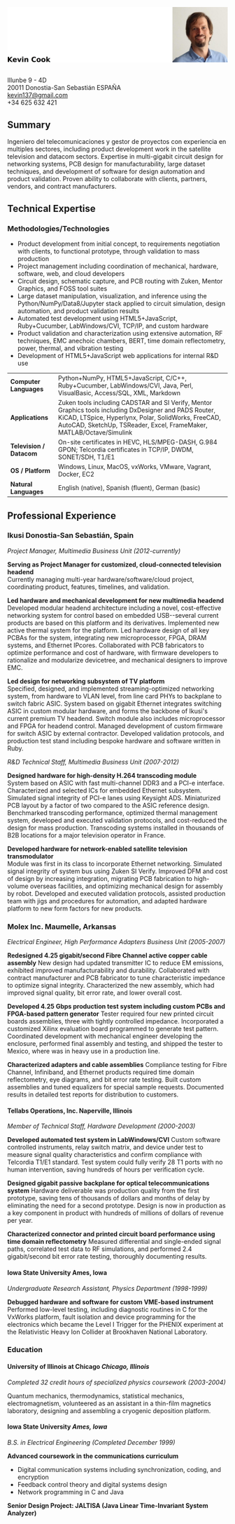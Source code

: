 ![Kevin_Cook](/__headshot.jpeg)
## 
Illunbe 9 - 4D  
20011 Donostia-San Sebastián  ESPAÑA  
kevin137@gmail.com  
+34 625 632 421  

## Summary
Ingeniero del telecomunicaciones y gestor de proyectos con experiencia en multiples sectores, including product development work in the satellite television and datacom sectors. Expertise in multi-gigabit circuit design for networking systems, PCB design for manufacturability, large dataset techniques, and development of software for design automation and product validation. Proven ability to collaborate with clients, partners, vendors, and contract manufacturers.

## Technical Expertise
### Methodologies/Technologies
-  Product development from initial concept, to requirements negotiation with clients, to functional prototype, through validation to mass production
-  Project management including coordination of mechanical, hardware, software, web, and cloud developers
-  Circuit design, schematic capture, and PCB routing with Zuken, Mentor Graphics, and FOSS tool suites
- Large dataset manipulation, visualization, and inference using the Python/NumPy/Data8/Jupyter stack applied to circuit simulation, design automation, and product validation results
- Automated test development using HTML5+JavaScript, Ruby+Cucumber, LabWindows/CVI, TCP/IP, and custom hardware
- Product validation and characterization using extensive automation, RF techniques, EMC anechoic chambers, BERT, time domain reflectometry, power, thermal, and vibration testing
- Development of HTML5+JavaScript web applications for internal R&D use 

|     |     |
| :-- | :-- |
| **Computer Languages**   | Python+NumPy, HTML5+JavaScript, C/C++, Ruby+Cucumber, LabWindows/CVI, Java, Perl, VisualBasic, Access/SQL, XML, Markdown |
| **Applications**         | Zuken tools including CADSTAR and SI Verify, Mentor Graphics tools including DxDesigner and PADS Router, KiCAD, LTSpice, Hyperlynx, Polar, SolidWorks, FreeCAD, AutoCAD, SketchUp, TSReader, Excel, FrameMaker, MATLAB/Octave/Simulink     |
| **Television / Datacom** | On-site certificates in HEVC, HLS/MPEG-DASH, G.984 GPON; Telcordia certificates in TCP/IP, DWDM, SONET/SDH, T1/E1                 |
| **OS / Platform**        | Windows, Linux, MacOS, vxWorks, VMware, Vagrant, Docker, EC2 |
| **Natural Languages**    | English (native), Spanish (fluent), German (basic)           |

## Professional Experience
 
### Ikusi  Donostia-San Sebastián, Spain

*Project Manager, Multimedia Business Unit (2012-currently)*

**Serving as Project Manager for customized, cloud-connected television headend**  
Currently managing multi-year hardware/software/cloud project, coordinating product, features, timelines, and validation. 

**Led hardware and mechanical development for new multimedia headend**  
Developed modular headend architecture including a novel, cost-effective networking system for control based on embedded USB--several current products are based on this platform and its derivatives. Implemented new active thermal system for the platform. Led hardware design of all key PCBAs for the system, integrating new microprocessor, FPGA, DRAM systems, and Ethernet IPcores. Collaborated with PCB fabricators to optimize performance and cost of hardware, with firmware developers to rationalize and modularize devicetree, and mechanical designers to improve EMC.

**Led design for networking subsystem of TV platform**  
Specified, designed, and implemented streaming-optimized networking system, from hardware to VLAN level, from line card PHYs to backplane to switch fabric ASIC. System based on gigabit Ethernet integrates switching ASIC in custom modular hardware, and forms the backbone of Ikusi's current premium TV headend. Switch module also includes microprocessor and FPGA for headend control. Managed development of custom firmware for switch ASIC by external contractor. Developed validation protocols, and production test stand including bespoke hardware and software written in Ruby.

*R&D Technical Staff, Multimedia Business Unit (2007-2012)*

**Designed hardware for high-density H.264 transcoding module**  
System based on ASIC with fast multi-channel DDR3 and a PCI-e interface. Characterized and selected ICs for embedded Ethernet subsystem. Simulated signal integrity of PCI-e lanes using Keysight ADS. Miniaturized PCB layout by a factor of two compared to the ASIC reference design. Benchmarked transcoding performance, optimized thermal management system, developed and executed validation protocols, and cost-reduced the design for mass production. Transcoding systems installed in thousands of B2B locations for a major television operator in France.

**Developed hardware for network-enabled satellite television transmodulator**  
Module was first in its class to incorporate Ethernet networking. Simulated signal integrity of system bus using Zuken SI Verify. Improved DFM and cost of design by increasing integration, migrating PCB fabrication to high-volume overseas facilities, and optimizing mechanical design for assembly by robot. Developed and executed validation protocols, assisted production team with jigs and procedures for automation, and adapted hardware platform to new form factors for new products.

### Molex Inc.  Maumelle, Arkansas
*Electrical Engineer, High Performance Adapters Business Unit (2005-2007)*

**Redesigned 4.25 gigabit/second Fibre Channel active copper cable assembly**
New design had updated transmitter IC to reduce EM emissions, exhibited improved manufacturability and durability. Collaborated with contract manufacturer and PCB fabricator to tune characteristic impedance to optimize signal integrity. Characterized the new assembly, which had improved signal quality, bit error rate, and lower overall cost.

**Developed 4.25 Gbps production test system including custom PCBs and FPGA-based pattern generator**
Tester required four new printed circuit boards assemblies, three with tightly controlled impedance. Incorporated a customized Xilinx evaluation board programmed to generate test pattern. Coordinated development with mechanical engineer developing the enclosure, performed final assembly and testing, and shipped the tester to Mexico, where was in heavy use in a production line.

**Characterized adapters and cable assemblies**
Compliance testing for Fibre Channel, Infiniband, and Ethernet products required time domain reflectometry, eye diagrams, and bit error rate testing. Built custom assemblies and tuned equalizers for special sample requests. Documented results in detailed test reports for distribution to customers.

#### Tellabs Operations, Inc.  Naperville, Illinois
*Member of Technical Staff, Hardware Development  (2000-2003)*

**Developed automated test system in LabWindows/CVI**
Custom software controlled instruments, relay switch matrix, and device under test to measure signal quality characteristics and confirm compliance with Telcordia T1/E1 standard. Test system could fully verify 28 T1 ports with no human intervention, saving hundreds of hours per verification cycle.

**Designed gigabit passive backplane for optical telecommunications system**
Hardware deliverable was production quality from the first prototype, saving tens of thousands of dollars and months of delay by eliminating the need for a second prototype. Design is now in production as a key component in product with hundreds of millions of dollars of revenue per year.

**Characterized connector and printed circuit board performance using time domain reflectometry**
Measured differential and single-ended signal paths, correlated test data to RF simulations, and performed 2.4 gigabit/second bit error rate testing, thoroughly documenting results.

#### Iowa State University  Ames, Iowa
*Undergraduate Research Assistant, Physics Department  (1998-1999)*

**Debugged hardware and software for custom VME-based instrument**
Performed low-level testing, including diagnostic routines in C for the VxWorks platform, fault isolation and device programming for the electronics which became the Level I Trigger for the PHENIX experiment at the Relativistic Heavy Ion Collider at Brookhaven National Laboratory.

### Education

#### University of Illinois at Chicago  *Chicago, Illinois*
*Completed 32 credit hours of specialized physics coursework (2003-2004)*

Quantum mechanics, thermodynamics, statistical mechanics, electromagnetism, volunteered as an assistant in a thin-film magnetics laboratory, designing and assembling a cryogenic deposition platform.
 
#### Iowa State University *Ames, Iowa*
*B.S. in Electrical Engineering (Completed December 1999)*

**Advanced coursework in the communications curriculum**
- Digital communication systems including synchronization, coding, and encryption
- Feedback control theory and digital systems design
- Network programming in C and Java

**Senior Design Project: JALTISA (Java Linear Time-Invariant System Analyzer)**
